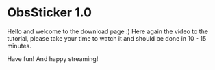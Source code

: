 # ObsSticker 1.0

Hello and welcome to the download page :)
Here again the video to the tutorial, 
please take your time to watch it and should be 
done in 10 - 15 minutes. 

Have fun! And happy streaming!
